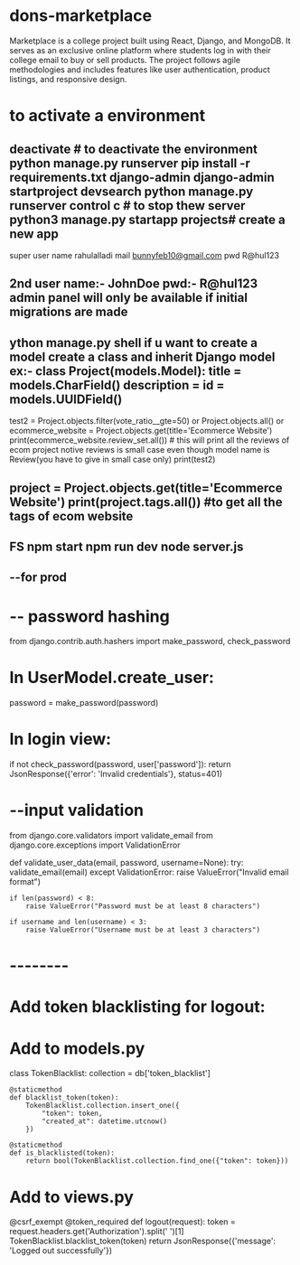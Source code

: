 # dons-marketplace
Marketplace is a college project built using React, Django, and MongoDB. It serves as an exclusive online platform where students log in with their college email to buy or sell products. The project follows agile methodologies and includes features like user authentication, product listings, and responsive design.

 # to activate a environment
deactivate # to deactivate the environment
python manage.py runserver 
pip install -r requirements.txt
django-admin 
django-admin startproject devsearch 
python manage.py runserver
control c # to stop thew server
python3 manage.py startapp projects# create a new app
-------
super user name rahulalladi
mail bunnyfeb10@gmail.com
pwd R@hul123

2nd user name:- JohnDoe pwd:- R@hul123
admin panel will only be available if initial migrations are made
--------
ython manage.py shell
if u want to create a model create a class and inherit Django model
ex:- class Project(models.Model):
        title = models.CharField()
        description = 
        id = models.UUIDField()
--------
test2 = Project.objects.filter(vote_ratio__gte=50)
                or
        Project.objects.all()
                or        
        ecommerce_website = Project.objects.get(title='Ecommerce Website')
        print(ecommerce_website.review_set.all()) # this will print all the reviews of ecom project notive reviews is small case even though model name is Review(you have to give in small case only)
print(test2)

project = Project.objects.get(title='Ecommerce Website')
print(project.tags.all()) #to get all the tags of ecom website
-----------

FS
npm start
npm run dev
node server.js
------------
## --for prod 
# -- password hashing
from django.contrib.auth.hashers import make_password, check_password

# In UserModel.create_user:
password = make_password(password)

# In login view:
if not check_password(password, user['password']):
    return JsonResponse({'error': 'Invalid credentials'}, status=401)
# --input validation
from django.core.validators import validate_email
from django.core.exceptions import ValidationError

def validate_user_data(email, password, username=None):
    try:
        validate_email(email)
    except ValidationError:
        raise ValueError("Invalid email format")
        
    if len(password) < 8:
        raise ValueError("Password must be at least 8 characters")
        
    if username and len(username) < 3:
        raise ValueError("Username must be at least 3 characters")
# --------
# Add token blacklisting for logout:
# Add to models.py
class TokenBlacklist:
    collection = db['token_blacklist']
    
    @staticmethod
    def blacklist_token(token):
        TokenBlacklist.collection.insert_one({
            "token": token,
            "created_at": datetime.utcnow()
        })
    
    @staticmethod
    def is_blacklisted(token):
        return bool(TokenBlacklist.collection.find_one({"token": token}))

# Add to views.py
@csrf_exempt
@token_required
def logout(request):
    token = request.headers.get('Authorization').split(' ')[1]
    TokenBlacklist.blacklist_token(token)
    return JsonResponse({'message': 'Logged out successfully'})